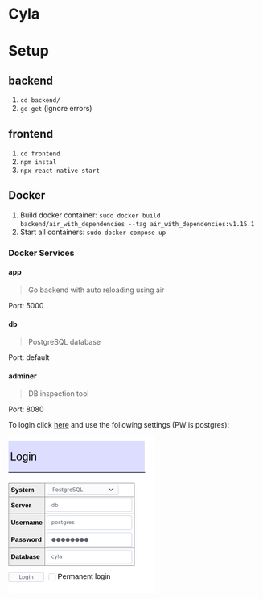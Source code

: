 # Cyla

# Setup

## backend

1. `cd backend/`
2. `go get` (ignore errors)

## frontend

1. `cd frontend`
2. `npm instal`
2. `npx react-native start`

## Docker

1. Build docker container: `sudo docker build backend/air_with_dependencies --tag air_with_dependencies:v1.15.1`
2. Start all containers: `sudo docker-compose up`


### Docker Services

#### app
> Go backend with auto reloading using air

Port: 5000

#### db
> PostgreSQL database

Port: default

#### adminer
> DB inspection tool

Port: 8080

To login click [here](http://localhost:8080/?pgsql=db&username=postgres&db=cyla&password=postgres) and use the following settings (PW is postgres):

![](./docs/adminer_login.png)
